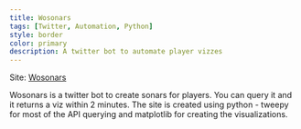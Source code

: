 ```yaml
---
title: Wosonars
tags: [Twitter, Automation, Python]
style: border
color: primary
description: A twitter bot to automate player vizzes
---
```


Site: [Wosonars](https://twitter.com/wosonars/)

Wosonars is a twitter bot to create sonars for players. You can query it and it returns a viz within 2 minutes. 
The site is created using python - tweepy for most of the API querying and matplotlib for creating the visualizations. 